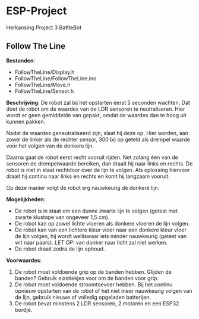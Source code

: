 # ESP-Project
Herkansing Project 3 BattleBot

## Follow The Line
**Bestanden**:
- FollowTheLine/Display.h
- FollowTheLine/FollowTheLine.ino
- FollowTheLine/Move.h
- FollowTheLine/Sensor.h

**Beschrijving**:
De robot zal bij het opstarten eerst 5 seconden wachten. Dat doet de robot om de waardes van de LDR sensoren te neutraliseren. Hier wordt er geen gemiddelde van gepakt, omdat de waardes dan te hoog uit kunnen pakken.

Nadat de waardes geneutraliseerd zijn, slaat hij deze op. Hier worden, aan zowel de linker als de rechter sensor, 300 bij op geteld als drempel waarde voor het volgen van de donkere lijn. 

Daarna gaat de robot eerst recht vooruit rijden. Net zolang één van de sensoren de drempelwaarde bereiken, dan draait hij naar links en rechts. De robot is niet in staat rechtdoor over de lijn te volgen. Als oplossing hiervoor draait hij continu naar links en rechts en komt hij langzaam vooruit.

Op deze manier volgt de robot erg nauwkeurig de donkere lijn.

**Mogelijkheden**:
- De robot is in staat om een dunne zwarte lijn te volgen (getest met zwarte klustape van ongeveer 1,5 cm).
- De robot kan op zowel lichte vloeren als donkere vloeren de lijn volgen.
- De robot kan van een lichtere kleur vloer naar een donkere kleur vloer de lijn volgen, hij wordt welliswaar iets minder nauwkeurig (getest van wit naar paars). *LET OP:* van donker naar licht zal niet werken.
- De robot draait zodra de lijn ophoud.

**Voorwaardes**:
1. De robot moet voldoende grip op de banden hebben. Glijden de banden? Gebruik elastiekjes voor om de banden voor grip.
2. De robot moet voldoende stroomtoevoer hebben. Bij het continu opnieuw opstarten van de robot of het niet meer nauwkeurig volgen van de lijn, gebruik nieuwe of volledig opgeladen batterijen.
3. De robot bevat minstens 2 LDR sensoren, 2 motoren en een ESP32 bordje.